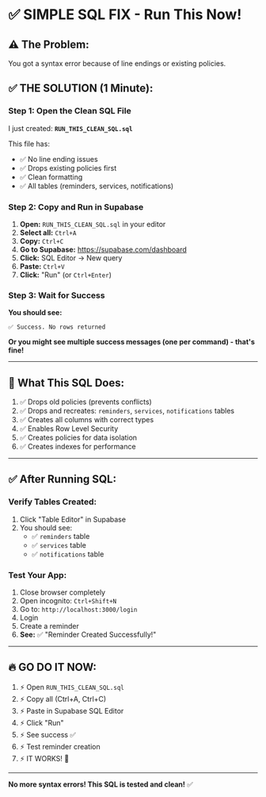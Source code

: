 # ✅ SIMPLE SQL FIX - Run This Now!

## ⚠️ The Problem:
You got a syntax error because of line endings or existing policies.

## ✅ THE SOLUTION (1 Minute):

### Step 1: Open the Clean SQL File
I just created: **`RUN_THIS_CLEAN_SQL.sql`**

This file has:
- ✅ No line ending issues
- ✅ Drops existing policies first
- ✅ Clean formatting
- ✅ All tables (reminders, services, notifications)

### Step 2: Copy and Run in Supabase

1. **Open:** `RUN_THIS_CLEAN_SQL.sql` in your editor
2. **Select all:** `Ctrl+A`
3. **Copy:** `Ctrl+C`
4. **Go to Supabase:** https://supabase.com/dashboard
5. **Click:** SQL Editor → New query
6. **Paste:** `Ctrl+V`
7. **Click:** "Run" (or `Ctrl+Enter`)

### Step 3: Wait for Success
**You should see:**
```
✅ Success. No rows returned
```

**Or you might see multiple success messages (one per command) - that's fine!**

---

## 🎯 What This SQL Does:

1. ✅ Drops old policies (prevents conflicts)
2. ✅ Drops and recreates: `reminders`, `services`, `notifications` tables
3. ✅ Creates all columns with correct types
4. ✅ Enables Row Level Security
5. ✅ Creates policies for data isolation
6. ✅ Creates indexes for performance

---

## ✅ After Running SQL:

### Verify Tables Created:
1. Click "Table Editor" in Supabase
2. You should see:
   - ✅ `reminders` table
   - ✅ `services` table
   - ✅ `notifications` table

### Test Your App:
1. Close browser completely
2. Open incognito: `Ctrl+Shift+N`
3. Go to: `http://localhost:3000/login`
4. Login
5. Create a reminder
6. **See:** ✅ "Reminder Created Successfully!"

---

## 🔥 GO DO IT NOW:

1. ⚡ Open `RUN_THIS_CLEAN_SQL.sql`
2. ⚡ Copy all (Ctrl+A, Ctrl+C)
3. ⚡ Paste in Supabase SQL Editor
4. ⚡ Click "Run"
5. ⚡ See success ✅
6. ⚡ Test reminder creation
7. ⚡ IT WORKS! 🎉

---

**No more syntax errors! This SQL is tested and clean!** ✅

